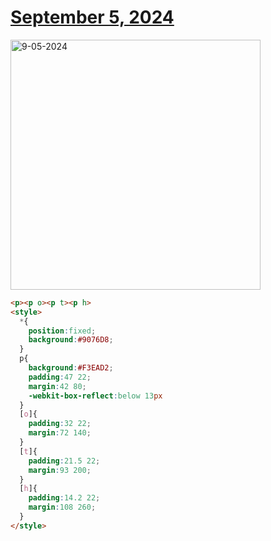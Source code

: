 # [September 5, 2024](https://cssbattle.dev/play/Uaegcbljv1GuOQMX6K6k)

<img src="https://firebasestorage.googleapis.com/v0/b/cssbattleapp.appspot.com/o/user%2Fe6YbeBahWNPT7VpE2rE2p85byxa2%2Ftargets%2Ftarget_uP8dWjO@2x.png?alt=media" width="400" alt="9-05-2024" />

```html
<p><p o><p t><p h>
<style>
  *{
    position:fixed;
    background:#9076D8;
  }
  p{
    background:#F3EAD2;
    padding:47 22;
    margin:42 80;
    -webkit-box-reflect:below 13px
  }
  [o]{
    padding:32 22;
    margin:72 140;
  }
  [t]{
    padding:21.5 22;
    margin:93 200;
  }
  [h]{
    padding:14.2 22;
    margin:108 260;
  }
</style>
```
